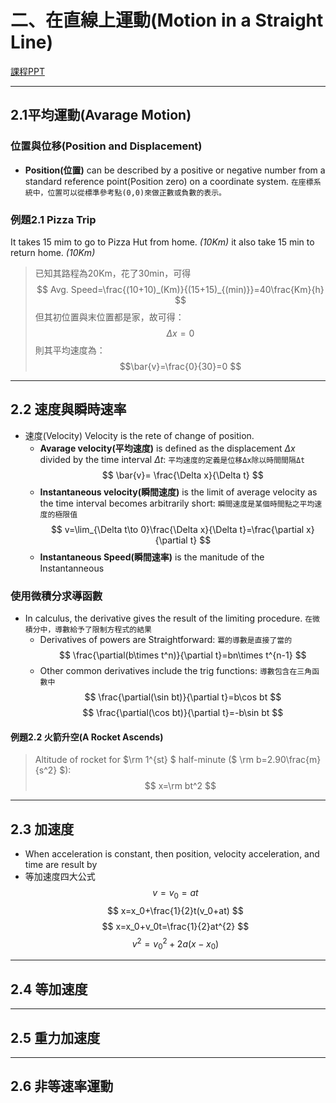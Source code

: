 # 二、在直線上運動(Motion in a Straight Line)

[課程PPT](https://elearning.nkust.edu.tw/mooc/login.php)

---

## 2.1平均運動(Avarage Motion)

### 位置與位移(Position and Displacement)

* **Position(位置)** can be described by a positive or negative number from a standard reference point(Position zero) on a coordinate system.
`在座標系統中，位置可以從標準參考點(0,0)來做正數或負數的表示。`

### 例題2.1 Pizza Trip

It takes 15 mim to go to Pizza Hut from home. _(10Km)_
it also take 15 min to return home. _(10Km)_

>已知其路程為20Km，花了30min，可得
>$$ Avg. Speed=\frac{(10+10)_(Km)}{(15+15)_{(min)}}=40\frac{Km}{h} $$
>但其初位置與末位置都是家，故可得：
>$$\Delta x=0$$
>則其平均速度為：
>$$\bar{v}=\frac{0}{30}=0 $$
---

## 2.2 速度與瞬時速率

* 速度(Velocity)
  Velocity is the rete of change of position.
  * **Avarage velocity(平均速度)** is defined as the displacement $\Delta x$ divided by the time interval $\Delta t$:
    `平均速度的定義是位移Δx除以時間間隔Δt`
    $$ \bar{v}= \frac{\Delta x}{\Delta t} $$
  * **Instantaneous velocity(瞬間速度)** is the limit of average velocity as the time interval becomes arbitrarily short:
      `瞬間速度是某個時間點之平均速度的極限值`
      $$ v=\lim_{\Delta t\to 0}\frac{\Delta x}{\Delta t}=\frac{\partial x}{\partial t}  $$
  * **Instantaneous Speed(瞬間速率)** is the manitude of the Instantanneous

### 使用微積分求導函數

* In calculus, the derivative gives the result of the limiting procedure.
  `在微積分中，導數給予了限制方程式的結果`
  * Derivatives of powers<!-- 冪 --> are Straightforward:
    `冪的導數是直接了當的`
    $$ \frac{\partial(b\times t^n)}{\partial t}=bn\times t^{n-1} $$
  * Other common derivatives include the trig functions:
    `導數包含在三角函數中`
    $$ \frac{\partial(\sin bt)}{\partial t}=b\cos bt $$ $$ \frac{\partial(\cos bt)}{\partial t}=-b\sin bt $$

#### 例題2.2 火箭升空(A Rocket Ascends)

>Altitude of rocket for $\rm 1^{st} $ half-minute  ($ \rm b=2.90\frac{m}{s^2} $): $$ x=\rm bt^2 $$
>
>

---

## 2.3 加速度

* When acceleration is constant, then position, velocity acceleration, and time are result by <!-- 未完成 -->
* 等加速度四大公式
  $$ v=v_0=at $$ $$ x=x_0+\frac{1}{2}t(v_0+at) $$ $$ x=x_0+v_0t=\frac{1}{2}at^{2} $$ $$ v^2=v^{2}_0+2a(x-x_0) $$

---

## 2.4 等加速度

---

## 2.5 重力加速度

---

## 2.6 非等速率運動

